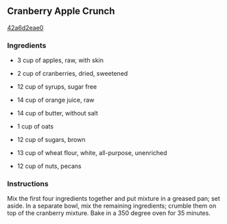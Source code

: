 ## Cranberry Apple Crunch

[42a6d2eae0](http://www.food.com/recipe/cranberry-apple-crunch-398508)

### Ingredients

 - 3 cup of apples, raw, with skin

 - 2 cup of cranberries, dried, sweetened

 - 12 cup of syrups, sugar free

 - 14 cup of orange juice, raw

 - 14 cup of butter, without salt

 - 1 cup of oats

 - 12 cup of sugars, brown

 - 13 cup of wheat flour, white, all-purpose, unenriched

 - 12 cup of nuts, pecans

### Instructions

Mix the first four ingredients together and put mixture in a greased pan; set aside. In a separate bowl, mix the remaining ingredients; crumble them on top of the cranberry mixture. Bake in a 350 degree oven for 35 minutes.